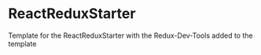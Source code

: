 # ReactReduxStarter

Template for the ReactReduxStarter with the Redux-Dev-Tools added to the template
